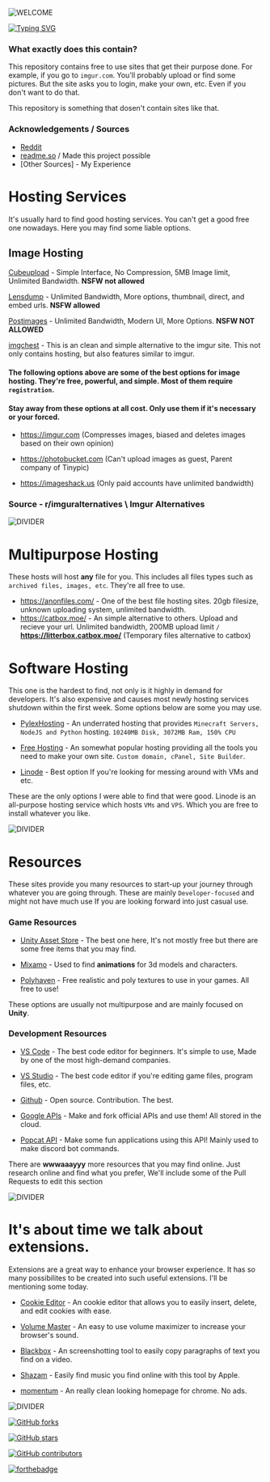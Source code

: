 
![WELCOME](https://u.cubeupload.com/LeonFinnaCrazy/download3.png)

[![Typing SVG](https://readme-typing-svg.demolab.com?font=Fira+Code&size=17&pause=1000&color=DB7B7B&multiline=true&repeat=false&width=435&lines=simplistic.sites;an+repository+listing+free+to+use+sites)](https://git.io/typing-svg)

### What exactly does this contain?
This repository contains free to use sites that get their purpose done. For example, if you go to `imgur.com`. You'll probably upload or find some pictures. But the site asks you to login, make your own, etc. Even if you don't want to do that.

This repository is something that dosen't contain sites like that.




### Acknowledgements / Sources

 - [Reddit](https://reddit.com)
 - [readme.so](https://readme.so) / Made this project possible
 - [Other Sources] - My Experience

 

# Hosting Services

It's usually hard to find good hosting services. You can't get a good free one nowadays. Here you may find some liable options.

## Image Hosting
[Cubeupload](https://cubeupload.com/) - Simple Interface, No Compression, 5MB Image limit, Unlimited Bandwidth. **NSFW not allowed**

[Lensdump](https://lensdump.com/) - Unlimited Bandwidth, More options, thumbnail, direct, and embed urls.
**NSFW allowed**

[Postimages](https://postimages.org/) - Unlimited Bandwidth, Modern UI, More Options. **NSFW NOT ALLOWED**

[imgchest](https://imgchest.com/) - This is an clean and simple alternative to the imgur site. This not only contains hosting, but also features similar to imgur.

#### The following options above are some of the best options for image hosting. They're free, powerful, and simple. Most of them require `registration`.

#### Stay away from these options at all cost. Only use them if it's necessary or your forced.

- https://imgur.com (Compresses images, biased and deletes images based on their own opinion)

- https://photobucket.com (Can't upload images as guest, Parent company of Tinypic)

- https://imageshack.us (Only paid accounts have unlimited bandwidth)

### Source - r/imguralternatives \ Imgur Alternatives

![DIVIDER](https://u.cubeupload.com/LeonFinnaCrazy/divider36058.png)

# Multipurpose Hosting

These hosts will host **any** file for you. This includes all files types such as `archived files, images, etc`. They're all free to use.

- https://anonfiles.com/ - One of the best file hosting sites. 20gb filesize, unknown uploading system, unlimited bandwidth.
- https://catbox.moe/ - An simple alternative to others. Upload and recieve your url. Unlimited bandwidth, 200MB upload limit `/` **https://litterbox.catbox.moe/** (Temporary files alternative to catbox)

# Software Hosting
This one is the hardest to find, not only is it highly in demand for developers. It's also expensive and causes most newly hosting services shutdown within the first week. Some options below are some you may use.

- [PylexHosting](https://client.pylexnodes.net/) - An underrated hosting that provides `Minecraft Servers, NodeJS and Python` hosting. `10240MB Disk, 3072MB Ram, 150% CPU`

- [Free Hosting](https://www.freehosting.com/) - An somewhat popular hosting providing all the tools you need to make your own site. `Custom domain, cPanel, Site Builder`.

- [Linode](https://www.linode.com/) - Best option If you're looking for messing around with VMs and etc.

These are the only options I were able to find that were good. Linode is an all-purpose hosting service which hosts `VMs` and `VPS`. Which you are free to install whatever you like.

![DIVIDER](https://u.cubeupload.com/LeonFinnaCrazy/divider36058.png)

# Resources
These sites provide you many resources to start-up your journey through whatever you are going through. These are mainly `Developer-focused` and might not have much use If you are looking forward into just casual use.

### Game Resources

- [Unity Asset Store](https://assetstore.unity.com/) - The best one here, It's not mostly free but there are some free items that you may find.

- [Mixamo](https://www.mixamo.com/#/) - Used to find **animations** for 3d models and characters.

- [Polyhaven](https://polyhaven.com/) - Free realistic and poly textures to use in your games. All free to use!

These options are usually not multipurpose and are mainly focused on **Unity**.

### Development Resources

- [VS Code](https://code.visualstudio.com/) - The best code editor for beginners. It's simple to use, Made by one of the most high-demand companies.

- [VS Studio](https://visualstudio.microsoft.com/vs/) - The best code editor if you're editing game files, program files, etc. 

- [Github](https://github.com/) - Open source. Contribution. The best.

- [Google APIs](https://cloud.google.com/apis) - Make and fork official APIs and use them! All stored in the cloud.

- [Popcat API](https://popcat.xyz/api) - Make some fun applications using this API! Mainly used to make discord bot commands.

There are **wwwaaayyy** more resources that you may find online. Just research online and find what you prefer, We'll include some of the Pull Requests to edit this section

![DIVIDER](https://u.cubeupload.com/LeonFinnaCrazy/divider36058.png)

# It's about time we talk about **extensions**.
Extensions are a great way to enhance your browser experience. It has so many possibilites to be created into such useful extensions. I'll be mentioning some today.

- [Cookie Editor](https://chrome.google.com/webstore/detail/cookie-editor/hlkenndednhfkekhgcdicdfddnkalmdm?hl=en) - An cookie editor that allows you to easily insert, delete, and edit cookies with ease.

- [Volume Master](https://chrome.google.com/webstore/detail/volume-master/jghecgabfgfdldnmbfkhmffcabddioke?hl=en) - An easy to use volume maximizer to increase your browser's sound.

- [Blackbox](https://chrome.google.com/webstore/detail/blackbox-select-copy-past/mcgbeeipkmelnpldkobichboakdfaeon) - An screenshotting tool to easily copy paragraphs of text you find on a video.

- [Shazam](https://chrome.google.com/webstore/detail/shazam-find-song-names-fr/mmioliijnhnoblpgimnlajmefafdfilb) - Easily find music you find online with this tool by Apple.

- [momentum](https://chrome.google.com/webstore/detail/momentum/laookkfknpbbblfpciffpaejjkokdgca) - An really clean looking homepage for chrome. No ads.

![DIVIDER](https://u.cubeupload.com/LeonFinnaCrazy/divider36058.png)

[![GitHub forks](https://badgen.net/github/forks/Naereen/Strapdown.js/)](https://GitHub.com/Naereen/StrapDown.js/network/)

[![GitHub stars](https://badgen.net/github/stars/LeonFinnaCrazy/simplistic.sites)](https://badgen.net/github/stars/LeonFinnaCrazy/simplistic.sites)

[![GitHub contributors](https://img.shields.io/github/contributors/LeonFinnaCrazy/simplistic.sites)](https://GitHub.com/Naereen/badges/graphs/contributors/)

[![forthebadge](https://forthebadge.com/images/badges/built-with-love.svg)](https://forthebadge.com)
